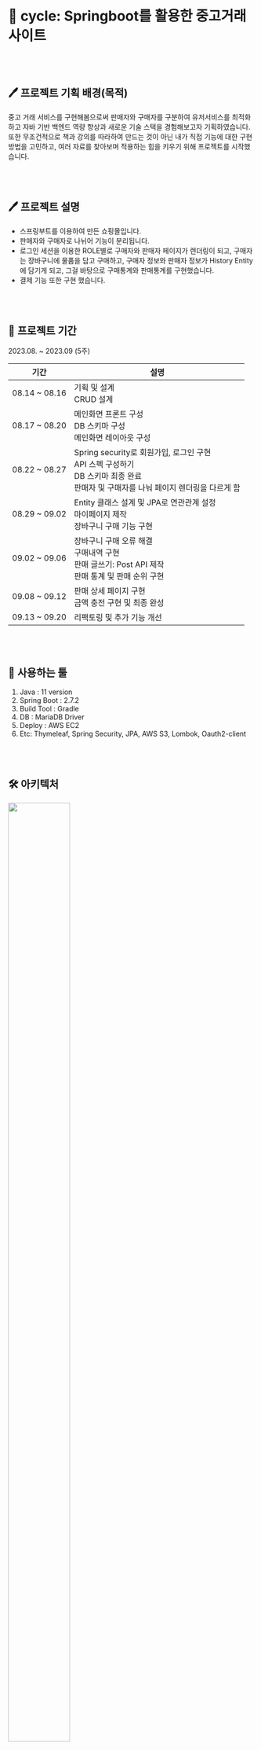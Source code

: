 # 📢 cycle: Springboot를 활용한 중고거래 사이트

<br><br>
## 🖊️ 프로젝트 기획 배경(목적)
중고 거래 서비스를 구현해봄으로써 판매자와 구매자를 구분하여 유저서비스를 최적화하고 자바 기반 백엔드 역량 향상과 새로운 기술 스택을 경험해보고자 기획하였습니다. 또한 무조건적으로 책과 강의를 따라하여 만드는 것이 아닌 내가 직접 기능에 대한 구현방법을 고민하고, 여러 자료를 찾아보며 적용하는 힘을 키우기 위해 프로젝트를 시작했습니다.

<br><br>

## 🖊️ 프로젝트 설명
- 스프링부트를 이용하여 만든 쇼핑몰입니다.
- 판매자와 구매자로 나뉘어 기능이 분리됩니다.
- 로그인 세션을 이용한 ROLE별로 구매자와 판매자 페이지가 렌더링이 되고, 구매자는 장바구니에 물품을 담고 구매하고, 구매자 정보와 판매자 정보가 History Entity에 담기게 되고, 그걸 바탕으로 구매통계와 판매통계를 구현했습니다.
- 결제 기능 또한 구현 했습니다.

<br><br>

## 📆 프로젝트 기간

2023.08. ~ 2023.09 (5주)

| 기간                | 설명                                                         |
| ------------------- | ------------------------------------------------------------ |
| 08.14 ~ 08.16       | 기획 및 설계 <br />  CRUD 설계                                 |
| 08.17 ~ 08.20       | 메인화면 프론트 구성<br />DB 스키마 구성<br />메인화면 레이아웃 구성 |
| 08.22 ~ 08.27        | Spring security로 회원가입, 로그인 구현<br />API 스펙 구성하기<br />DB 스키마 최종 완료<br />판매자 및 구매자를 나눠 페이지 렌더링을 다르게 함 |
| 08.29 ~ 09.02         | Entity 클래스 설계 및 JPA로 연관관계 설정<br />마이페이지 제작<br /> 장바구니 구매 기능 구현 |
| 09.02 ~ 09.06        | 장바구니 구매 오류 해결<br />구매내역 구현<br /> 판매 글쓰기: Post API 제작<br /> 판매 통계 및 판매 순위 구현 |
| 09.08 ~ 09.12        | 판매 상세 페이지 구현<br />금액 충전 구현 및 최종 완성 <br /> 
| 09.13 ~ 09.20        | 리팩토링 및 추가 기능 개선  | <!-- AWS S3에 이미지 저장 기능 구현 -->


<br><br>

## 📍 사용하는 툴

1. Java : 11 version
2. Spring Boot : 2.7.2
3. Build Tool : Gradle
4. DB : MariaDB Driver
5. Deploy : AWS EC2
6. Etc: Thymeleaf, Spring Security, JPA, AWS S3, Lombok, Oauth2-client
   
<br><br>

## 🛠 아키텍처
<!-- ![image](https://github.com/kyounggseo/cycle/assets/102573192/8b5e8e47-e1f4-4486-a188-551dd4b9d510) 
![image](https://github.com/kyounggseo/cycle/assets/102573192/4b9c51ba-b8f1-4b53-b991-9b2bfe0d2a05)<br/> -->
<img src="https://github.com/kyounggseo/cycle/assets/102573192/4b9c51ba-b8f1-4b53-b991-9b2bfe0d2a05" width="50%" height="70%">

<br><br>

<!-- 
## 🛠 ERD
![image](https://github.com/kyounggseo/cycle/assets/102573192/3c9aa412-eed2-4727-88b4-784dfdb40b18)
<br><br>
-->

## 💾 DB 스키마 구성
<!-- ![image](https://github.com/kyounggseo/cycle/assets/102573192/dd625fb1-8fad-49c7-811f-f32b1243b8bf) -->
<img src="https://github.com/kyounggseo/cycle/assets/102573192/dd625fb1-8fad-49c7-811f-f32b1243b8bf" width="50%" height="20%">
<h3>DB 설계</h3>

- User, Item, Cart, Cart_item, Board, History
<br/>

<details>
<summary>회원과 상품</summary>
<div markdown="1">

- 상품은 1명의 회원이 등록할 수 있고, 상품은 작성자(회원) 정보를 가지고 있다. <br>

   - 한 명의 회원은 여러 상품을 등록할 수 있다.<br>
   **⇒ User(1) - Item(N)**

</div>
</details>

<details>
<summary>상품과 상품이미지</summary>
<div markdown="1">

- 이미지는 자신이 어떤 상품에 해당되는지에 대한 정보를 가지고 있다. 

   - 한 개의 상품은 여러 이미지를 가질 수 있다. <br>
   **⇒ Item(1) - ItemPhoto(N)**
</div>
</details>

<details>
<summary>장바구니</summary>
<div markdown="1">

- 어떤 회원의 장바구니인지, 담긴 상품들은 무엇인지에 대한 정보를 가지고 있다.

   - 한 명의 회원은 장바구니에 여러 상품을 담을 수 있다. 
   = CartItem에 CartId를 검색하면 N개의 정보가 출력된다. <br>
   **⇒ User(1) - CartId(N)**
   - 한 개의 상품은 여러 회원의 장바구니에 담길 수 있다. 
   = CartItem에 itemId를 검색하면 N개의 정보가 출력된다. <br>
   **⇒ CartItem(N) - Item(1)**
</div>
</details>

<details>
<summary>주문</summary>
<div markdown="1">

- 어떤 회원의 주문인지, 담긴 상품들은 무엇인지에 대한 정보를 가지고 있다. (주문상품에서 해당 역할을 수행한다.)

   - 한 명의 회원은 여러 주문을 요청할 수 있다.
   = Cart_Item에 CartId를 검색하면 N개의 정보가 출력된다. <br>
   **⇒ User(1) - Cart(N)**
   - 한 개의 주문은 여러 상품들을 담을 수 있다.
    = Cart에 UserId를 검색하면 여러 주문(N) * 여러 상품(M)개의 정보가 출력된다. <br>
   ⇒ 다대다 매핑이니 주문과 상품 사이에 **주문상품** 테이블을 생성한다.
</div>
</details>

<details>
<summary>주문상품</summary>
<div markdown="1">

- 어떤 주문에 어떤 상품들이 담겨있는지에 대한 정보를 가지고 있다.

   - 한 개의 주문은 여러 상품들을 담을 수 있다.
   = Cart_Item에 CartId를 검색하면 N개의 정보가 출력 된다.<br>
   **⇒ Cart_Item(1) - Cart_Id(N)**
   - 한 개의 상품은 여러 주문에 담길 수 있다.
   = Cart_Item에 itemId를 검색하면 N개의 정보가 출력 된다. <br>
   **⇒ ItemId(N) - Cart_Item(1)** 
- 상품은 1명의 회원이 등록할 수 있고, 상품은 작성자(회원) 정보를 가지고 있다. <br>
   - 한 명의 회원은 여러 상품을 등록할 수 있다.<br>
   **⇒ User(1) - Item(N)**
</div>
</details>

<br/><br/>

## 🎯 구현 결과 <br>

#### 1) 회원가입/로그인<br>

- [x] 회원가입<br>
- 회원가입시 닉네임, 비밀번호, 전화번호, 주소, 이메일를 입력함.<br>
 <img src="https://github.com/kyounggseo/cycle/assets/102573192/cc6f7c9d-8231-4237-ae83-83076b5ef352" width="40%" height="40%"> 
<br/>

- [x] 로그인<br>
- 회원가입 여부를 체크함.<br>
- 비밀번호 일치 여부를 체크함.<br>
- 보안을 고려하여 JWT(access token, refresh token) 방식을 통해 로그인 인증.<br>
<img src="https://github.com/kyounggseo/cycle/assets/102573192/c08ad3e6-fb47-401b-9d8b-33cc23c60e7a" width="40%" height="40%">
<br/>

#### 2) 판매자 메인 페이지(홈)<br>

- [x] 상품 등록 <br>
<img src="https://github.com/kyounggseo/cycle/assets/102573192/1835e715-e601-40a1-b241-452e41149789" width="40%" height="40%">
<br/>

- [x] 판매목록 및 판매통계, 판매량 순위<br>
- 판매자는 원하는 상품을 상품명, 수량, 가격, 이미지 등을 입력하여 올릴 수 있음.
- 현재까지 판매된 판매목록, 통계, 판매량 순위를 볼 수 있음.
  
<img src="https://github.com/kyounggseo/cycle/assets/102573192/c5c5707f-6e51-4140-8517-596907029358" width="40%" height="70%"> <img src="https://github.com/kyounggseo/cycle/assets/102573192/c74e9e4c-558a-4eba-8c1c-fa63d2f71f6e" width="40%" height="70%">
<br/>

#### 3) 판매자 마이 페이지 <br>

- [x] 내 정보 수정하기<br>
- 판매자는 닉네임, 주소, 전화번호, 사용자 사진 변경이 가능함.<br>
<img src="https://github.com/kyounggseo/cycle/assets/102573192/2c01bb40-ffeb-4841-9b52-b4d2be6a6eae" width="40%" height="70%">
<br/>

#### 4) 구매자 메인 페이지(홈) <br>

- [x] 장바구니 및 구매내역<br>
- 구매자는 원하는 상품을 장바구니에 담고 구매할 수 있음.

<img src="https://github.com/kyounggseo/cycle/assets/102573192/3dc711af-0779-4f3e-9a60-b28adc5d181c" width="40%" height="70%"> <img src="https://github.com/kyounggseo/cycle/assets/102573192/97856725-6d2b-4490-ba2d-31fa84c06640" width="40%" height="70%"> 
<br/>

#### 5) 구매자 마이 페이지 <br>
- [x] 내정보 수정하기<br>
- 구매자는 닉네임, 주소, 전화번호, 사용자 사진 변경이 가능함.<br>

<img src="https://github.com/kyounggseo/cycle/assets/102573192/9b9a7649-9937-46ba-a73e-7a1a81228b73" width="40%" height="70%"> <img src="https://github.com/kyounggseo/cycle/assets/102573192/a6fdecb4-c7c1-4725-9e83-a0b4f347156d" width="40%" height="70%"> 
<br/>

<!-- 
![image](https://github.com/kyounggseo/cycle/assets/102573192/9b9a7649-9937-46ba-a73e-7a1a81228b73)<br>
![image](https://github.com/kyounggseo/cycle/assets/102573192/a6fdecb4-c7c1-4725-9e83-a0b4f347156d)<br> -->

- [x] 금액 충전하기 <br>
- 구매자의 잔액이 부족할 경우, 카카오 QR결제를 통해 원하는 금액을 선택 후 QR코드로 금액을 충전함. <br> 
<!-- <img src="https://github.com/kyounggseo/cycle/assets/102573192/4d42f7ce-aab0-478f-bf7e-7e319a28e0dc" width="50%" height="0%"> 
<img src="https://github.com/kyounggseo/cycle/assets/102573192/4cf108cf-77ce-42fb-9578-7baab0bc0530" width="30%" height="10%"> 
<img src="https://github.com/kyounggseo/cycle/assets/102573192/528ff50c-5049-481b-b801-2b63a99f21e8" width="80%" height="0%"> -->
<img src="https://github.com/kyounggseo/cycle/assets/102573192/c40deace-9fb4-45c2-a1be-5a49763e8e1b" width="40%" height="300%"> 
<br/>

## 🥁 실행 방법
[Notion link](https://www.notion.so/Cycle-e4e25da4a37b42258fbe5a3676250e5d?pvs=4)

<br/>

## 🔖 노하우 공유

[[Spring] DAO와 DTO](https://github.com/kyounggseo/share-knowhow/blob/main/share%20knowhow%20/%5BSpring%5D%20DAO%EC%99%80%20DTO.md)

[[Spring] Spring Data JPA 정리](https://github.com/kyounggseo/share-knowhow/blob/main/share%20knowhow%20/%5BSpring%5D%20Spring%20Data%20JPA%20%EC%A0%95%EB%A6%AC.md)

[[Spring] Spring Security](https://github.com/kyounggseo/share-knowhow/blob/main/share%20knowhow%20/%5BSpring%5D%20Spring%20Security.md)

[[Spring] Springboot build and deploy tools](https://github.com/kyounggseo/share-knowhow/blob/main/share%20knowhow%20/%5BSpring%5D%20Springboot%20build%20and%20deploy%20tools.md)

[[Spring] Thymeleaf정리](https://github.com/kyounggseo/share-knowhow/blob/main/share%20knowhow%20/%5BSpring%5D%20Thymeleaf%EC%A0%95%EB%A6%AC.md)

[[Spring] 도메인 클래스 관련 참고사항(1)](https://github.com/kyounggseo/share-knowhow/blob/main/share%20knowhow%20/%5BSpring%5D%20%EB%8F%84%EB%A9%94%EC%9D%B8%20%ED%81%B4%EB%9E%98%EC%8A%A4%20%EA%B4%80%EB%A0%A8%20%EC%B0%B8%EA%B3%A0%EC%82%AC%ED%95%AD(1).md)

[[Spring] 도메인 클래스 관련 참고사항(2)](https://github.com/kyounggseo/share-knowhow/blob/main/share%20knowhow%20/%5BSpring%5D%20%EB%8F%84%EB%A9%94%EC%9D%B8%20%ED%81%B4%EB%9E%98%EC%8A%A4%20%EA%B4%80%EB%A0%A8%20%EC%B0%B8%EA%B3%A0%EC%82%AC%ED%95%AD(2).md)

[[Spring] 서버 재시작하지 않고 view 변경 확인하기](https://github.com/kyounggseo/share-knowhow/blob/main/share%20knowhow%20/%5BSpring%5D%20%EC%84%9C%EB%B2%84%20%EC%9E%AC%EC%8B%9C%EC%9E%91%ED%95%98%EC%A7%80%20%EC%95%8A%EA%B3%A0%20view%20%EB%B3%80%EA%B2%BD%20%ED%99%95%EC%9D%B8%ED%95%98%EA%B8%B0.md)

<br><br>

## ☝ 제작 후기 및 알게된 점(느낀 점)
- @Transactional 어노테이션에 대해 공부하게 되었습니다.
- JPA 연관관계에 대해 더욱 잘 알게되는 계기가 되었습니다.
- 세션과 ROLE을 이용하여 역할별 기능을 구분하는 페이지를 만드는 방법에 대해 알게 되었습니다.
- Spring Framework의 동작과정을 익혔습니다.
- MVC구조의 서비스 흐름을 익혔습니다.
- 백엔드 개발자로서 프론트엔드와의 협업을 경험했습니다.
- JWT 토큰의 개념과 사용법을 익혔습니다.
- 백엔드 요청시 필요한 인증/인가 부분을 학습했습니다.
- Spring MVC에서 제공하는 Interceptor기능으로 요청 유효성을 판단할 수 있었습니다.
